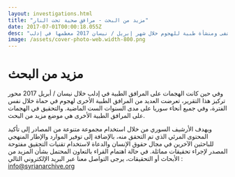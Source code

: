 ```yaml
---
layout: investigations.html
title: "مزيد من البحث - مرافق صحية تحت النار"
date: 2017-07-01T00:00:18.055Z
desc: "تقرير مُفصّل عن استهداف 25 مستشفى ومنشأة طبية للهجوم خلال شهر إبريل / نيسان 2017 معظمها في إدلب"
image: /assets/cover-photo-web.width-800.png
---
```

# مزيد من البحث

وفي حين كانت الهجمات على المرافق الطبية في إدلب خلال نيسان / أبريل 2017 محور تركيز هذا التقرير، تعرضت العديد من المرافق الطبية الأخرى لهجوم في حماة خلال نفس الفترة، وفي جميع أنحاء سوريا على مدى السنوات الست الماضية. والتحقيق في الهجمات على المرافق الطبية الأخرى هي موضع مزيد من البحث.

ويهدف الأرشيف السوري من خلال استخدام مجموعة متنوعة من المصادر إلى تأكيد المحتوى المرئي الذي تم التحقق منه، بالإضافة إلى توفير الموارد والإطار المنهجي للباحثين الآخرين في مجال حقوق الإنسان والدعاة لاستخدام تقنيات التحقيق مفتوحة المصدر لإجراء تحقيقات مماثلة. في حالة اهتمام القراء بالتعاون المحتمل بشأن المزيد من الأبحاث أو التحقيقات، يرجى التواصل معنا عبر البريد الإلكتروني التالي :  info@syrianarchive.org

